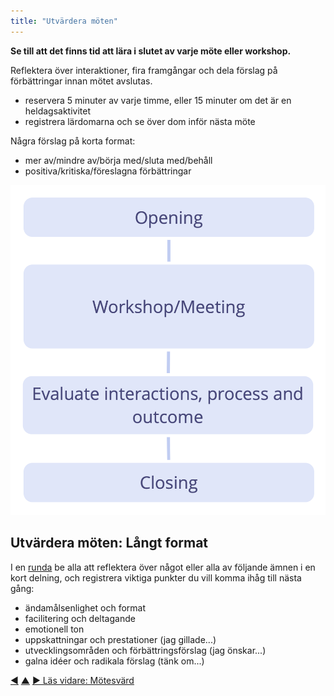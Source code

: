 ```yaml
---
title: "Utvärdera möten"
---
```



<strong>Se till att det finns tid att lära i slutet av varje möte eller workshop.</strong>

Reflektera över interaktioner, fira framgångar och dela förslag på förbättringar innan mötet avslutas.

- reservera 5 minuter av varje timme, eller 15 minuter om det är en heldagsaktivitet
- registrera lärdomarna och se över dom inför nästa möte

Några förslag på korta format:

- mer av/mindre av/börja med/sluta med/behåll
- positiva/kritiska/föreslagna förbättringar

![Utvärdera möten direkt innan mötet stängs](img/meetings/evaluate-interactions.png)

## Utvärdera möten: Långt format

I en [runda](rounds.html) be alla att reflektera över något eller alla av följande ämnen i en kort delning, och registrera viktiga punkter du vill komma ihåg till nästa gång:

- ändamålsenlighet och format
- facilitering och deltagande
- emotionell ton
- uppskattningar och prestationer (jag gillade...)
- utvecklingsområden och förbättringsförslag (jag önskar...)
- galna idéer och radikala förslag (tänk om...)

<div class="bottom-nav">
<a href="check-in.html" title="Tillbaka till: Incheckning">◀</a> <a href="meeting-practices.html" title="Upp: Mötestekniker">▲</a> <a href="meeting-host.html" title="Läs vidare: Mötesvärd">▶ Läs vidare: Mötesvärd</a>
</div>


<script type="text/javascript">
Mousetrap.bind('g n', function() {
    window.location.href = 'meeting-host.html';
    return false;
});
</script>

